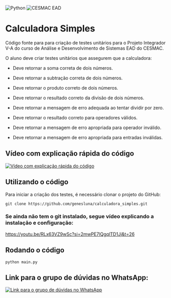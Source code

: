 ![Python](https://img.shields.io/badge/python-3670A0?style=for-the-badge&logo=python&logoColor=ffdd54) ![CESMAC EAD](https://res.cloudinary.com/dxylve8nt/image/upload/v1709508355/cesmac_ead_downloaded_logo_r7qz3z.jpg)

# Calculadora Simples

Código fonte para para criação de testes unitários para o Projeto Integrador V-A do curso de Análise e Desenvolvimento de Sistemas EAD do CESMAC.

O aluno deve criar testes unitários que assegurem que a calculadora:

- Deve retornar a soma correta de dois números.

- Deve retornar a subtração correta de dois números.

- Deve retornar o produto correto de dois números.

- Deve retornar o resultado correto da divisão de dois números.

- Deve retornar a mensagem de erro adequada ao tentar dividir por zero.

- Deve retornar o resultado correto para operadores válidos.

- Deve retornar a mensagem de erro apropriada para operador inválido.

- Deve retornar a mensagem de erro apropriada para entradas inválidas.

## Vídeo com explicação rápida do código

[![Vídeo com explicação rápida do código](https://img.youtube.com/vi/zlgUhXHYINY/maxresdefault.jpg)](https://www.youtube.com/watch?v=zlgUhXHYINY)

## Utilizando o código

Para iniciar a criação dos testes, é necessário clonar o projeto do GitHub:

```shell
git clone https://github.com/genesluna/calculadora_simples.git
```

### Se ainda não tem o git instalado, segue vídeo explicando a instalação e configuração:
https://youtu.be/RLx63VZ9wSc?si=2mwPE7lQgqlTD1Jj&t=26

## Rodando o código

```shell
python main.py
```

## Link para o grupo de dúvidas no WhatsApp:

[![Link para o grupo de dúvidas no WhatsApp](https://res.cloudinary.com/dxylve8nt/image/upload/v1709516187/DSxOAUB0raA150_r9qyhw.png)](https://chat.whatsapp.com/Fbyekep2l9xG1Bpg9qZlCy)
